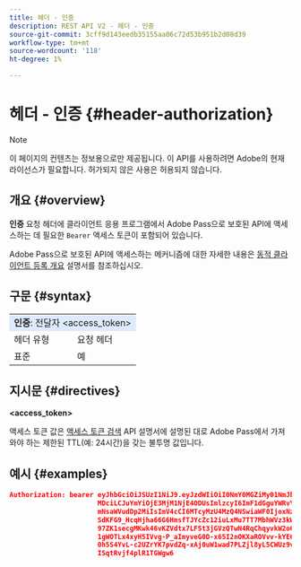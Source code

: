 ```yaml
---
title: 헤더 - 인증
description: REST API V2 - 헤더 - 인증
source-git-commit: 3cff9d143eedb35155aa06c72d53b951b2d08d39
workflow-type: tm+mt
source-wordcount: '118'
ht-degree: 1%

---
```



# 헤더 - 인증 {#header-authorization}

>[!NOTE]
>
> 이 페이지의 컨텐츠는 정보용으로만 제공됩니다. 이 API를 사용하려면 Adobe의 현재 라이선스가 필요합니다. 허가되지 않은 사용은 허용되지 않습니다.

## 개요 {#overview}

<b>인증</b> 요청 헤더에 클라이언트 응용 프로그램에서 Adobe Pass으로 보호된 API에 액세스하는 데 필요한 `Bearer` 액세스 토큰이 포함되어 있습니다.

Adobe Pass으로 보호된 API에 액세스하는 메커니즘에 대한 자세한 내용은 [동적 클라이언트 등록 개요](../../../dcr-api/dynamic-client-registration-overview.md) 설명서를 참조하십시오.

## 구문 {#syntax}

<table>
   <tr>
      <td style="background-color: #DEEBFF;" colspan="2"><b>인증</b>: 전달자 &lt;access_token&gt;</td>
   </tr>
   <tr>
      <td>헤더 유형</td>
      <td>요청 헤더</td>
   </tr>
   <tr>
      <td>표준</td>
      <td>예</td>
   </tr>
</table>

## 지시문 {#directives}

<b>&lt;access_token></b>

액세스 토큰 값은 [액세스 토큰 검색](../../../dcr-api/apis/dynamic-client-registration-apis-retrieve-access-token.md) API 설명서에 설명된 대로 Adobe Pass에서 가져와야 하는 제한된 TTL(예: 24시간)을 갖는 불투명 값입니다.

## 예시 {#examples}

```JSON
Authorization: bearer eyJhbGciOiJSUzI1NiJ9.eyJzdWIiOiI0NmY0MGZiMy01NmJkLTQyYTktOTExYS02YmZmNmEyZmY0
                      MDciLCJuYmYiOjE3MjM1NjE4ODUsImlzcyI6ImF1dGguYWRvYmUuY29tIiwic2NvcGVzIjoiYXBpO
                      mNsaWVudDp2MiIsImV4cCI6MTcyMzU4MzQ4NSwiaWF0IjoxNzIzNTYxODg1fQ.aZUZqwN2fCqNXgX
                      SdKFG9_HcqHjha66G6HmsfTJYcZc12iuLxMu7TT7MbhWVz3kW1jRqgJv8PHhrFSBL5_dgJ1PRSuDg
                      97ZK1secgMKwk46vKZVdtx7LF5t3jGVzQTwN4RqChqyvkW2o67KxVk5xarwJtwB2fwhX_732CYDcv
                      1gWOTLx4xyH5IVvg-P_aImyveG0D-x65I2nOKXaROVvv-kYE6B9OQv_-JBGj72R_yS2AyJQC0R_im
                      0h5S4YvL-c2UZrYK7pvdZq-xAj0uW1wad7PLZjl8yL5CWUz9vzQk2Cmj8adsydjb0u0P3aFrJ0HE9
                      ISqtRvjf4plR1TGWgw6
```
